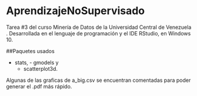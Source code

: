 ﻿# AprendizajeNoSupervisado
Tarea #3 del curso Minería de Datos de la Universidad Central de Venezuela
. 
Desarrollada en el lenguaje de programación y el IDE RStudio, en Windows 10.


##Paquetes usados
	
- stats,	- gmodels y
	- scatterplot3d.

Algunas de las graficas de a_big.csv se encuentran comentadas para poder generar el .pdf más rápido. 